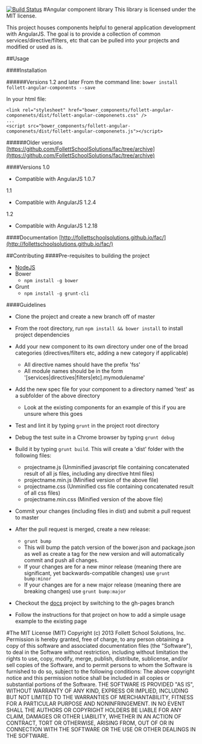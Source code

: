 [![Build Status](https://travis-ci.org/FollettSchoolSolutions/fac.png?branch=master)](https://travis-ci.org/FollettSchoolSolutions/fac)
#Angular component library
This library is licensed under the MIT license.

This project houses components helpful to general application development with AngularJS.  The goal is to provide a collection of common services/directive/filters, etc that can be pulled into your projects and modified or used as is.

##Usage

####Installation

######Versions 1.2 and later
From the command line: `bower install follett-angular-components --save`

In your html file:

    <link rel="stylesheet" href="bower_components/follett-angular-componenets/dist/follett-angular-componenets.css" />
    ...
    <script src="bower_components/follett-angular-componenets/dist/follett-angular-componenets.js"></script>

######Older versions
[https://github.com/FollettSchoolSolutions/fac/tree/archive](https://github.com/FollettSchoolSolutions/fac/tree/archive)

####Versions
1.0

* Compatible with AngularJS 1.0.7

1.1

* Compatible with AngularJS 1.2.4

1.2

* Compatible with AngularJS 1.2.18

####Documentation
[http://follettschoolsolutions.github.io/fac/](http://follettschoolsolutions.github.io/fac/)

##Contributing
####Pre-requisites to building the project
* [NodeJS](http://nodejs.org/)
* Bower
  * `npm install -g bower`
* Grunt
  * `npm install -g grunt-cli`

####Guidelines

* Clone the project and create a new branch off of master
* From the root directory, run `npm install && bower install` to install project dependencies
* Add your new component to its own directory under one of the broad categories (directives/filters etc, adding a new category if applicable)
  * All directive names should have the prefix 'fss'
  * All module names should be in the form '[services|directives|filters|etc].mymodulename'
* Add the new spec file for your component to a directory named 'test' as a subfolder of the above directory
  * Look at the existing components for an example of this if you are unsure where this goes
* Test and lint it by typing `grunt` in the project root directory
* Debug the test suite in a Chrome browser by typing `grunt debug`
* Build it by typing `grunt build`. This will create a 'dist' folder with the following files:
  * projectname.js (Unminified javascript file containing concatenated result of all js files, including any directive html files)
  * projectname.min.js (Minified version of the above file)
  * projectname.css  (Unminified css file containing concatenated result of all css files)
  * projectname.min.css  (Minified version of the above file)
* Commit your changes (including files in dist) and submit a pull request to master
* After the pull request is merged, create a new release:
  * `grunt bump`
  * This will bump the patch version of the bower.json and package.json as well as create a tag for the new version and will automatically commit and push all changes.
  * If your changes are for a new minor release (meaning there are significant, yet backwards-compatible changes) use `grunt bump:minor`
  * If your changes are for a new major release (meaning there are breaking changes) use `grunt bump:major` 

* Checkout the [docs](https://github.com/FollettSchoolSolutions/fac/tree/gh-pages) project by switching to the gh-pages branch
* Follow the instructions for that project on how to add a simple usage example to the existing page


#The MIT License (MIT)
Copyright (c) 2013 Follett School Solutions, Inc.
Permission is hereby granted, free of charge, to any person obtaining a copy
of this software and associated documentation files (the "Software"), to deal
in the Software without restriction, including without limitation the rights
to use, copy, modify, merge, publish, distribute, sublicense, and/or sell
copies of the Software, and to permit persons to whom the Software is
furnished to do so, subject to the following conditions:
The above copyright notice and this permission notice shall be included in
all copies or substantial portions of the Software.
THE SOFTWARE IS PROVIDED "AS IS", WITHOUT WARRANTY OF ANY KIND, EXPRESS OR
IMPLIED, INCLUDING BUT NOT LIMITED TO THE WARRANTIES OF MERCHANTABILITY,
FITNESS FOR A PARTICULAR PURPOSE AND NONINFRINGEMENT. IN NO EVENT SHALL THE
AUTHORS OR COPYRIGHT HOLDERS BE LIABLE FOR ANY CLAIM, DAMAGES OR OTHER
LIABILITY, WHETHER IN AN ACTION OF CONTRACT, TORT OR OTHERWISE, ARISING FROM,
OUT OF OR IN CONNECTION WITH THE SOFTWARE OR THE USE OR OTHER DEALINGS IN
THE SOFTWARE.

